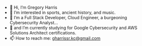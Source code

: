 - 👋 Hi, I’m Gregory Harris
- 👀 I’m interested in sports, ancient history, and music.
- 💞️ I’m a Full Stack Developer, Cloud Engineer, a burgeoning Cybersecurity Analyst...
- 🌱 and I’m currently studying for Google Cybersecurity and AWS Solutions Architect certifications. 
- 📫 How to reach me: gharrissr.kc@gmail.com

<!---
GStreet71/GStreet71 is a ✨ special ✨ repository because its `README.md` (this file) appears on your GitHub profile.
You can click the Preview link to take a look at your changes.
--->
